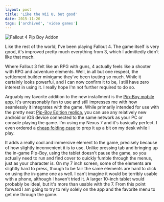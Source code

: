 ```yaml
---
layout: post
title: 'Like the Wii U, but good'
date: 2015-11-20
tags: ['archived', 'video games']
---
```


![Fallout 4 Pip Boy Addon](../fallout-4-pip-boy.png)

Like the rest of the world, I've been playing Fallout 4. The game itself is very good, it's improved pretty much everything from 3, which I admittedly didn't like that much.

Where Fallout 3 felt like an RPG with guns, 4 actually feels like a shooter with RPG and adventure elements. Well, in all but one respect, the settlement builder minigame they've been touting so much. While it certainly looks powerful, and I can now confirm it to be, I still have zero interest in using it. I really hope I'm not further required to do so.

Arguably my favorite addition to the new installment is the [Pip-Boy mobile app][1]. It's unreasonably fun to use and still impresses me with how seamlessly it integrates with the game. While primarily intended for use with the pretty neat [Pip-Boy Edition replica][2], you can use any relatively new android or iOS device connected to the same network as your PC or console playing the game. I'm using my Nexus 7 and it's basically perfect. I even ordered a [cheap folding case][3] to prop it up a bit on my desk while I play.

It adds a really cool and immersive element to the game, precisely because of how slightly inconvenient it is to use. Unlike pressing tab and bringing up the in-game Pip-Boy, using the tablet doesn't pause the game, so you actually need to run and find cover to quickly fumble through the menus, just as your character is. On my 7 inch screen, some of the elements are slightly hard to press, though to be fair the same elements are hard to click on using the in-game one as well. I can't imagine it would be terribly usable with a phone, although I haven't tried it. A larger 10-inch tablet would probably be ideal, but it's more than usable with the 7. From this point forward I am going to try to rely solely on the app and the favorite menu to get me through the game.

[1]: https://play.google.com/store/apps/details?id=com.bethsoft.falloutcompanionapp 'Google Play Store'
[2]: http://store.bethsoft.com/fallout-4-pip-boy-edition.html 'The Bethesda Store'
[3]: http://www.amazon.com/gp/product/B00EAJ66E6?psc=1&redirect=true&ref_=od_aui_detailpages00 'Amazon'
